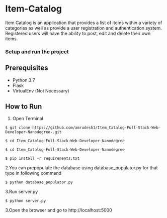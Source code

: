 # Item-Catalog

Item Catalog is an application that provides a list of items within a variety of categories as well as provide a user registration and authentication system. Registered users will have the ability to post, edit and delete their own items.

### Setup and run the project

## Prerequisites
* Python 3.7
* Flask
* VirtualEnv (Not Necessary)


## How to Run
1. Open Terminal
  ```
  $ git clone https://github.com/amrudesh1/Item_Catalog-Full-Stack-Web-Developer-Nanodegree-.git
  ```
  ```
  $ cd Item_Catalog-Full-Stack-Web-Developer-Nanodegree
  ```
  ```
  $ cd Item_Catalog-Full-Stack-Web-Developer-Nanodegree
  ```
  ```
  $ pip install -r requirements.txt
  ```
  2.You can prepopulate the database using database_populator.py for that type in following command
  ```
  $ python database_populator.py
  ```
  3.Run server.py
  ```
  $ python server.py
  ```
  3.Open the browser and go to http://localhost:5000
